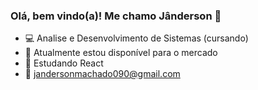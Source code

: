 ### Olá, bem vindo(a)! Me chamo Jânderson 👋

- 💻 Analise e Desenvolvimento de Sistemas (cursando)
- 🔭 Atualmente estou disponível para o mercado
- 🌱 Estudando React
- 📧 jandersonmachado090@gmail.com

          
          
          


